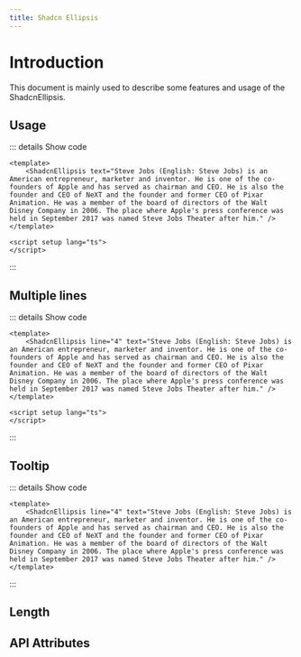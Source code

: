 ```yaml
---
title: Shadcn Ellipsis
---
```


# Introduction

This document is mainly used to describe some features and usage of the ShadcnEllipsis.

## Usage

<CodeRunner title="Simple Ellipsis">
    <ShadcnEllipsis text="Steve Jobs (English: Steve Jobs) is an American entrepreneur, marketer and inventor. He is one of the co-founders of Apple and has served as chairman and CEO. He is also the founder and CEO of NeXT and the founder and former CEO of Pixar Animation. He was a member of the board of directors of the Walt Disney Company in 2006. The place where Apple's press conference was held in September 2017 was named Steve Jobs Theater after him." />
</CodeRunner>

::: details Show code

```vue
<template>
    <ShadcnEllipsis text="Steve Jobs (English: Steve Jobs) is an American entrepreneur, marketer and inventor. He is one of the co-founders of Apple and has served as chairman and CEO. He is also the founder and CEO of NeXT and the founder and former CEO of Pixar Animation. He was a member of the board of directors of the Walt Disney Company in 2006. The place where Apple's press conference was held in September 2017 was named Steve Jobs Theater after him." />
</template>

<script setup lang="ts">
</script>
```

:::

## Multiple lines

<CodeRunner title="Multiple lines">
    <ShadcnEllipsis line="4" text="Steve Jobs (English: Steve Jobs) is an American entrepreneur, marketer and inventor. He is one of the co-founders of Apple and has served as chairman and CEO. He is also the founder and CEO of NeXT and the founder and former CEO of Pixar Animation. He was a member of the board of directors of the Walt Disney Company in 2006. The place where Apple's press conference was held in September 2017 was named Steve Jobs Theater after him." />
</CodeRunner>

::: details Show code

```vue
<template>
    <ShadcnEllipsis line="4" text="Steve Jobs (English: Steve Jobs) is an American entrepreneur, marketer and inventor. He is one of the co-founders of Apple and has served as chairman and CEO. He is also the founder and CEO of NeXT and the founder and former CEO of Pixar Animation. He was a member of the board of directors of the Walt Disney Company in 2006. The place where Apple's press conference was held in September 2017 was named Steve Jobs Theater after him." />
</template>

<script setup lang="ts">
</script>
```

:::

## Tooltip

<CodeRunner title="Tooltip">
    <ShadcnEllipsis tooltip line="3" text="Steve Jobs (English: Steve Jobs) is an American entrepreneur, marketer and inventor. He is one of the co-founders of Apple and has served as chairman and CEO. He is also the founder and CEO of NeXT and the founder and former CEO of Pixar Animation. He was a member of the board of directors of the Walt Disney Company in 2006. The place where Apple's press conference was held in September 2017 was named Steve Jobs Theater after him." />
</CodeRunner>

::: details Show code

```vue
<template>
    <ShadcnEllipsis line="4" text="Steve Jobs (English: Steve Jobs) is an American entrepreneur, marketer and inventor. He is one of the co-founders of Apple and has served as chairman and CEO. He is also the founder and CEO of NeXT and the founder and former CEO of Pixar Animation. He was a member of the board of directors of the Walt Disney Company in 2006. The place where Apple's press conference was held in September 2017 was named Steve Jobs Theater after him." />
</template>
```

:::

## Length

<CodeRunner title="Length">
    <ShadcnEllipsis tooltip length="120" text="Steve Jobs (English: Steve Jobs) is an American entrepreneur, marketer and inventor. He is one of the co-founders of Apple and has served as chairman and CEO. He is also the founder and CEO of NeXT and the founder and former CEO of Pixar Animation. He was a member of the board of directors of the Walt Disney Company in 2006. The place where Apple's press conference was held in September 2017 was named Steve Jobs Theater after him." />
</CodeRunner>

## API Attributes

<ApiTable title="Ellipsis Props"
    :headers="['Attribute', 'Description', 'Type', 'Default Value', 'List']"
    :columns="[
        ['text', 'Text content', 'String', '-', '-'],
        ['line', 'Number of lines', 'Number | String', '1', '-'],
        ['tooltip', 'Show tooltip', 'Boolean', 'false', '-'],
    ]">
</ApiTable>

<br />

<ApiTable title="Ellipsis Slots"
    :headers="['Slot', 'Description', 'Props Reference']"
    :columns="[
        ['default', 'Default slot', 'text'],
    ]">
</ApiTable>
